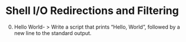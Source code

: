 # Shell I/O Redirections and Filtering
0. Hello World- > Write a script that prints “Hello, World”, followed by a new line to the standard output.
